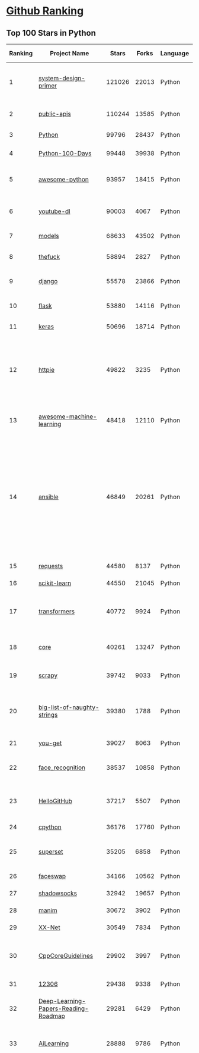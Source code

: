 [Github Ranking](../README.md)
==========

## Top 100 Stars in Python

| Ranking | Project Name | Stars | Forks | Language | Open Issues | Description | Last Commit |
| ------- | ------------ | ----- | ----- | -------- | ----------- | ----------- | ----------- |
| 1 | [system-design-primer](https://github.com/donnemartin/system-design-primer) | 121026 | 22013 | Python | 178 | Learn how to design large-scale systems. Prep for the system design interview.  Includes Anki flashcards. | 2021-02-13T20:28:37Z |
| 2 | [public-apis](https://github.com/public-apis/public-apis) | 110244 | 13585 | Python | 252 | A collective list of free APIs for use in software and web development. | 2021-02-12T15:20:56Z |
| 3 | [Python](https://github.com/TheAlgorithms/Python) | 99796 | 28437 | Python | 40 | All Algorithms implemented in Python | 2021-02-13T11:18:02Z |
| 4 | [Python-100-Days](https://github.com/jackfrued/Python-100-Days) | 99448 | 39938 | Python | 536 | Python - 100天从新手到大师 | 2021-01-26T02:01:19Z |
| 5 | [awesome-python](https://github.com/vinta/awesome-python) | 93957 | 18415 | Python | 132 | A curated list of awesome Python frameworks, libraries, software and resources | 2021-02-13T16:36:09Z |
| 6 | [youtube-dl](https://github.com/ytdl-org/youtube-dl) | 90003 | 4067 | Python | 3932 | Command-line program to download videos from YouTube.com and other video sites | 2021-02-14T01:50:54Z |
| 7 | [models](https://github.com/tensorflow/models) | 68633 | 43502 | Python | 1093 | Models and examples built with TensorFlow | 2021-02-12T23:54:59Z |
| 8 | [thefuck](https://github.com/nvbn/thefuck) | 58894 | 2827 | Python | 251 | Magnificent app which corrects your previous console command. | 2021-02-14T01:17:05Z |
| 9 | [django](https://github.com/django/django) | 55578 | 23866 | Python | 163 | The Web framework for perfectionists with deadlines. | 2021-02-13T20:06:05Z |
| 10 | [flask](https://github.com/pallets/flask) | 53880 | 14116 | Python | 22 | The Python micro framework for building web applications. | 2021-02-10T21:31:22Z |
| 11 | [keras](https://github.com/keras-team/keras) | 50696 | 18714 | Python | 3204 | Deep Learning for humans | 2021-02-13T02:20:29Z |
| 12 | [httpie](https://github.com/httpie/httpie) | 49822 | 3235 | Python | 142 | As easy as /aitch-tee-tee-pie/ 🥧 Modern, user-friendly command-line HTTP client for the API era. JSON support, colors, sessions, downloads, plugins & more. https://twitter.com/httpie | 2021-02-13T20:08:28Z |
| 13 | [awesome-machine-learning](https://github.com/josephmisiti/awesome-machine-learning) | 48418 | 12110 | Python | 2 | A curated list of awesome Machine Learning frameworks, libraries and software. | 2021-02-10T21:57:19Z |
| 14 | [ansible](https://github.com/ansible/ansible) | 46849 | 20261 | Python | 1870 | Ansible is a radically simple IT automation platform that makes your applications and systems easier to deploy and maintain. Automate everything from code deployment to network configuration to cloud management, in a language that approaches plain English, using SSH, with no agents to install on remote systems. https://docs.ansible.com. | 2021-02-13T22:05:16Z |
| 15 | [requests](https://github.com/psf/requests) | 44580 | 8137 | Python | 313 | A simple, yet elegant HTTP library. | 2021-02-10T13:12:54Z |
| 16 | [scikit-learn](https://github.com/scikit-learn/scikit-learn) | 44550 | 21045 | Python | 2317 | scikit-learn: machine learning in Python | 2021-02-13T23:12:11Z |
| 17 | [transformers](https://github.com/huggingface/transformers) | 40772 | 9924 | Python | 623 | 🤗Transformers: State-of-the-art Natural Language Processing for Pytorch and TensorFlow 2.0. | 2021-02-13T14:10:22Z |
| 18 | [core](https://github.com/home-assistant/core) | 40261 | 13247 | Python | 1563 | :house_with_garden: Open source home automation that puts local control and privacy first | 2021-02-14T02:23:19Z |
| 19 | [scrapy](https://github.com/scrapy/scrapy) | 39742 | 9033 | Python | 774 | Scrapy, a fast high-level web crawling & scraping framework for Python. | 2021-02-12T17:49:35Z |
| 20 | [big-list-of-naughty-strings](https://github.com/minimaxir/big-list-of-naughty-strings) | 39380 | 1788 | Python | 74 | The Big List of Naughty Strings is a list of strings which have a high probability of causing issues when used as user-input data. | 2021-02-08T21:41:16Z |
| 21 | [you-get](https://github.com/soimort/you-get) | 39027 | 8063 | Python | 351 | :arrow_double_down: Dumb downloader that scrapes the web | 2021-02-13T11:44:51Z |
| 22 | [face_recognition](https://github.com/ageitgey/face_recognition) | 38537 | 10858 | Python | 584 | The world's simplest facial recognition api for Python and the command line | 2021-02-13T22:09:15Z |
| 23 | [HelloGitHub](https://github.com/521xueweihan/HelloGitHub) | 37217 | 5507 | Python | 11 | :octocat: Find pearls on open-source seashore 分享 GitHub 上有趣、入门级的开源项目 | 2021-02-04T10:50:14Z |
| 24 | [cpython](https://github.com/python/cpython) | 36176 | 17760 | Python | 1447 | The Python programming language | 2021-02-14T00:35:17Z |
| 25 | [superset](https://github.com/apache/superset) | 35205 | 6858 | Python | 681 | Apache Superset is a Data Visualization and Data Exploration Platform | 2021-02-13T23:30:52Z |
| 26 | [faceswap](https://github.com/deepfakes/faceswap) | 34166 | 10562 | Python | 10 | Deepfakes Software For All | 2021-02-14T02:32:32Z |
| 27 | [shadowsocks](https://github.com/shadowsocks/shadowsocks) | 32942 | 19657 | Python | 447 | None | 2019-11-06T02:01:03Z |
| 28 | [manim](https://github.com/3b1b/manim) | 30672 | 3902 | Python | 292 | Animation engine for explanatory math videos | 2021-02-13T13:15:24Z |
| 29 | [XX-Net](https://github.com/XX-net/XX-Net) | 30549 | 7834 | Python | 7688 | A proxy tool to bypass GFW. | 2021-01-20T11:06:31Z |
| 30 | [CppCoreGuidelines](https://github.com/isocpp/CppCoreGuidelines) | 29902 | 3997 | Python | 177 | The C++ Core Guidelines are a set of tried-and-true guidelines, rules, and best practices about coding in C++ | 2021-02-11T19:58:04Z |
| 31 | [12306](https://github.com/testerSunshine/12306) | 29438 | 9338 | Python | 256 | 12306智能刷票，订票 | 2021-01-11T03:52:27Z |
| 32 | [Deep-Learning-Papers-Reading-Roadmap](https://github.com/floodsung/Deep-Learning-Papers-Reading-Roadmap) | 29281 | 6429 | Python | 83 | Deep Learning papers reading roadmap for anyone who are eager to learn this amazing tech! | 2021-02-01T15:08:16Z |
| 33 | [AiLearning](https://github.com/apachecn/AiLearning) | 28888 | 9786 | Python | 33 | AiLearning: 机器学习 - MachineLearning - ML、深度学习 - DeepLearning - DL、自然语言处理 NLP | 2021-01-20T16:02:37Z |
| 34 | [funNLP](https://github.com/fighting41love/funNLP) | 28643 | 8490 | Python | 13 | 中英文敏感词、语言检测、中外手机/电话归属地/运营商查询、名字推断性别、手机号抽取、身份证抽取、邮箱抽取、中日文人名库、中文缩写库、拆字词典、词汇情感值、停用词、反动词表、暴恐词表、繁简体转换、英文模拟中文发音、汪峰歌词生成器、职业名称词库、同义词库、反义词库、否定词库、汽车品牌词库、汽车零件词库、连续英文切割、各种中文词向量、公司名字大全、古诗词库、IT词库、财经词库、成语词库、地名词库、历史名人词库、诗词词库、医学词库、饮食词库、法律词库、汽车词库、动物词库、中文聊天语料、中文谣言数据、百度中文问答数据集、句子相似度匹配算法集合、bert资源、文本生成&摘要相关工具、cocoNLP信息抽取工具、国内电话号码正则匹配、清华大学XLORE:中英文跨语言百科知识图谱、清华大学人工智能技术系列报告、自然语言生成、NLU太难了系列、自动对联数据及机器人、用户名黑名单列表、罪名法务名词及分类模型、微信公众号语料、cs224n深度学习自然语言处理课程、中文手写汉字识别、中文自然语言处理 语料/数据集、变量命名神器、分词语料库+代码、任务型对话英文数据集、ASR 语音数据集 + 基于深度学习的中文语音识别系统、笑声检测器、Microsoft多语言数字/单位/如日期时间识别包、中华新华字典数据库及api(包括常用歇后语、成语、词语和汉字)、文档图谱自动生成、SpaCy 中文模型、Common Voice语音识别数据集新版、神经网络关系抽取、基于bert的命名实体识别、关键词(Keyphrase)抽取包pke、基于医疗领域知识图谱的问答系统、基于依存句法与语义角色标注的事件三元组抽取、依存句法分析4万句高质量标注数据、cnocr：用来做中文OCR的Python3包、中文人物关系知识图谱项目、中文nlp竞赛项目及代码汇总、中文字符数据、speech-aligner: 从“人声语音”及其“语言文本”产生音素级别时间对齐标注的工具、AmpliGraph: 知识图谱表示学习(Python)库：知识图谱概念链接预测、Scattertext 文本可视化(python)、语言/知识表示工具：BERT & ERNIE、中文对比英文自然语言处理NLP的区别综述、Synonyms中文近义词工具包、HarvestText领域自适应文本挖掘工具（新词发现-情感分析-实体链接等）、word2word：(Python)方便易用的多语言词-词对集：62种语言/3,564个多语言对、语音识别语料生成工具：从具有音频/字幕的在线视频创建自动语音识别(ASR)语料库、构建医疗实体识别的模型（包含词典和语料标注）、单文档非监督的关键词抽取、Kashgari中使用gpt-2语言模型、开源的金融投资数据提取工具、文本自动摘要库TextTeaser: 仅支持英文、人民日报语料处理工具集、一些关于自然语言的基本模型、基于14W歌曲知识库的问答尝试--功能包括歌词接龙and已知歌词找歌曲以及歌曲歌手歌词三角关系的问答、基于Siamese bilstm模型的相似句子判定模型并提供训练数据集和测试数据集、用Transformer编解码模型实现的根据Hacker News文章标题自动生成评论、用BERT进行序列标记和文本分类的模板代码、LitBank：NLP数据集——支持自然语言处理和计算人文学科任务的100部带标记英文小说语料、百度开源的基准信息抽取系统、虚假新闻数据集、Facebook: LAMA语言模型分析，提供Transformer-XL/BERT/ELMo/GPT预训练语言模型的统一访问接口、CommonsenseQA：面向常识的英文QA挑战、中文知识图谱资料、数据及工具、各大公司内部里大牛分享的技术文档 PDF 或者 PPT、自然语言生成SQL语句（英文）、中文NLP数据增强（EDA）工具、英文NLP数据增强工具 、基于医药知识图谱的智能问答系统、京东商品知识图谱、基于mongodb存储的军事领域知识图谱问答项目、基于远监督的中文关系抽取、语音情感分析、中文ULMFiT-情感分析-文本分类-语料及模型、一个拍照做题程序、世界各国大规模人名库、一个利用有趣中文语料库 qingyun 训练出来的中文聊天机器人、中文聊天机器人seqGAN、省市区镇行政区划数据带拼音标注、教育行业新闻语料库包含自动文摘功能、开放了对话机器人-知识图谱-语义理解-自然语言处理工具及数据、中文知识图谱：基于百度百科中文页面-抽取三元组信息-构建中文知识图谱、masr: 中文语音识别-提供预训练模型-高识别率、Python音频数据增广库、中文全词覆盖BERT及两份阅读理解数据、ConvLab：开源多域端到端对话系统平台、中文自然语言处理数据集、基于最新版本rasa搭建的对话系统、基于TensorFlow和BERT的管道式实体及关系抽取、一个小型的证券知识图谱/知识库、复盘所有NLP比赛的TOP方案、OpenCLaP：多领域开源中文预训练语言模型仓库、UER：基于不同语料+编码器+目标任务的中文预训练模型仓库、中文自然语言处理向量合集、基于金融-司法领域(兼有闲聊性质)的聊天机器人、g2pC：基于上下文的汉语读音自动标记模块、Zincbase 知识图谱构建工具包、诗歌质量评价/细粒度情感诗歌语料库、快速转化「中文数字」和「阿拉伯数字」、百度知道问答语料库、基于知识图谱的问答系统、jieba_fast 加速版的jieba、正则表达式教程、中文阅读理解数据集、基于BERT等最新语言模型的抽取式摘要提取、Python利用深度学习进行文本摘要的综合指南、知识图谱深度学习相关资料整理、维基大规模平行文本语料、StanfordNLP 0.2.0：纯Python版自然语言处理包、NeuralNLP-NeuralClassifier：腾讯开源深度学习文本分类工具、端到端的封闭域对话系统、中文命名实体识别：NeuroNER vs. BertNER、新闻事件线索抽取、2019年百度的三元组抽取比赛：“科学空间队”源码、基于依存句法的开放域文本知识三元组抽取和知识库构建、中文的GPT2训练代码、ML-NLP - 机器学习(Machine Learning)NLP面试中常考到的知识点和代码实现、nlp4han:中文自然语言处理工具集(断句/分词/词性标注/组块/句法分析/语义分析/NER/N元语法/HMM/代词消解/情感分析/拼写检查、XLM：Facebook的跨语言预训练语言模型、用基于BERT的微调和特征提取方法来进行知识图谱百度百科人物词条属性抽取、中文自然语言处理相关的开放任务-数据集-当前最佳结果、CoupletAI - 基于CNN+Bi-LSTM+Attention 的自动对对联系统、抽象知识图谱、MiningZhiDaoQACorpus - 580万百度知道问答数据挖掘项目、brat rapid annotation tool: 序列标注工具、大规模中文知识图谱数据：1.4亿实体、数据增强在机器翻译及其他nlp任务中的应用及效果、allennlp阅读理解:支持多种数据和模型、PDF表格数据提取工具 、 Graphbrain：AI开源软件库和科研工具，目的是促进自动意义提取和文本理解以及知识的探索和推断、简历自动筛选系统、基于命名实体识别的简历自动摘要、中文语言理解测评基准，包括代表性的数据集&基准模型&语料库&排行榜、树洞 OCR 文字识别 、从包含表格的扫描图片中识别表格和文字、语声迁移、Python口语自然语言处理工具集(英文)、 similarity：相似度计算工具包，java编写、海量中文预训练ALBERT模型 、Transformers 2.0 、基于大规模音频数据集Audioset的音频增强 、Poplar：网页版自然语言标注工具、图片文字去除，可用于漫画翻译 、186种语言的数字叫法库、Amazon发布基于知识的人-人开放领域对话数据集 、中文文本纠错模块代码、繁简体转换 、 Python实现的多种文本可读性评价指标、类似于人名/地名/组织机构名的命名体识别数据集 、东南大学《知识图谱》研究生课程(资料)、. 英文拼写检查库 、 wwsearch是企业微信后台自研的全文检索引擎、CHAMELEON：深度学习新闻推荐系统元架构 、 8篇论文梳理BERT相关模型进展与反思、DocSearch：免费文档搜索引擎、 LIDA：轻量交互式对话标注工具 、aili - the fastest in-memory index in the East 东半球最快并发索引 、知识图谱车音工作项目、自然语言生成资源大全 、中日韩分词库mecab的Python接口库、中文文本摘要/关键词提取、汉字字符特征提取器 (featurizer)，提取汉字的特征（发音特征、字形特征）用做深度学习的特征、中文生成任务基准测评 、中文缩写数据集、中文任务基准测评 - 代表性的数据集-基准(预训练)模型-语料库-baseline-工具包-排行榜、PySS3：面向可解释AI的SS3文本分类器机器可视化工具 、中文NLP数据集列表、COPE - 格律诗编辑程序、doccano：基于网页的开源协同多语言文本标注工具 、PreNLP：自然语言预处理库、简单的简历解析器，用来从简历中提取关键信息、用于中文闲聊的GPT2模型：GPT2-chitchat、基于检索聊天机器人多轮响应选择相关资源列表(Leaderboards、Datasets、Papers)、(Colab)抽象文本摘要实现集锦(教程 、词语拼音数据、高效模糊搜索工具、NLP数据增广资源集、微软对话机器人框架 、 GitHub Typo Corpus：大规模GitHub多语言拼写错误/语法错误数据集、TextCluster：短文本聚类预处理模块 Short text cluster、面向语音识别的中文文本规范化、BLINK：最先进的实体链接库、BertPunc：基于BERT的最先进标点修复模型、Tokenizer：快速、可定制的文本词条化库、中文语言理解测评基准，包括代表性的数据集、基准(预训练)模型、语料库、排行榜、spaCy 医学文本挖掘与信息提取 、 NLP任务示例项目代码集、 python拼写检查库、chatbot-list - 行业内关于智能客服、聊天机器人的应用和架构、算法分享和介绍、语音质量评价指标(MOSNet, BSSEval, STOI, PESQ, SRMR)、 用138GB语料训练的法文RoBERTa预训练语言模型 、BERT-NER-Pytorch：三种不同模式的BERT中文NER实验、无道词典 - 有道词典的命令行版本，支持英汉互查和在线查询、2019年NLP亮点回顾、 Chinese medical dialogue data 中文医疗对话数据集 、最好的汉字数字(中文数字)-阿拉伯数字转换工具、 基于百科知识库的中文词语多词义/义项获取与特定句子词语语义消歧、awesome-nlp-sentiment-analysis - 情感分析、情绪原因识别、评价对象和评价词抽取、LineFlow：面向所有深度学习框架的NLP数据高效加载器、中文医学NLP公开资源整理 、MedQuAD：(英文)医学问答数据集、将自然语言数字串解析转换为整数和浮点数、Transfer Learning in Natural Language Processing (NLP) 、面向语音识别的中文/英文发音辞典、Tokenizers：注重性能与多功能性的最先进分词器、CLUENER 细粒度命名实体识别 Fine Grained Named Entity Recognition、 基于BERT的中文命名实体识别、中文谣言数据库、NLP数据集/基准任务大列表、nlp相关的一些论文及代码, 包括主题模型、词向量(Word Embedding)、命名实体识别(NER)、文本分类(Text Classificatin)、文本生成(Text Generation)、文本相似性(Text Similarity)计算等，涉及到各种与nlp相关的算法，基于keras和tensorflow 、Python文本挖掘/NLP实战示例、 Blackstone：面向非结构化法律文本的spaCy pipeline和NLP模型通过同义词替换实现文本“变脸” 、中文 预训练 ELECTREA 模型: 基于对抗学习 pretrain Chinese Model 、albert-chinese-ner - 用预训练语言模型ALBERT做中文NER 、基于GPT2的特定主题文本生成/文本增广、开源预训练语言模型合集、多语言句向量包、编码、标记和实现：一种可控高效的文本生成方法、 英文脏话大列表 、attnvis：GPT2、BERT等transformer语言模型注意力交互可视化、CoVoST：Facebook发布的多语种语音-文本翻译语料库，包括11种语言(法语、德语、荷兰语、俄语、西班牙语、意大利语、土耳其语、波斯语、瑞典语、蒙古语和中文)的语音、文字转录及英文译文、Jiagu自然语言处理工具 - 以BiLSTM等模型为基础，提供知识图谱关系抽取 中文分词 词性标注 命名实体识别 情感分析 新词发现 关键词 文本摘要 文本聚类等功能、用unet实现对文档表格的自动检测，表格重建、NLP事件提取文献资源列表 、 金融领域自然语言处理研究资源大列表、CLUEDatasetSearch - 中英文NLP数据集：搜索所有中文NLP数据集，附常用英文NLP数据集 、medical_NER - 中文医学知识图谱命名实体识别 、(哈佛)讲因果推理的免费书、知识图谱相关学习资料/数据集/工具资源大列表、Forte：灵活强大的自然语言处理pipeline工具集 、Python字符串相似性算法库、PyLaia：面向手写文档分析的深度学习工具包、TextFooler：针对文本分类/推理的对抗文本生成模块、Haystack：灵活、强大的可扩展问答(QA)框架、中文关键短语抽取工具 | 2020-12-22T20:11:33Z |
| 35 | [localstack](https://github.com/localstack/localstack) | 28586 | 2245 | Python | 255 | 💻  A fully functional local AWS cloud stack. Develop and test your cloud & Serverless apps offline! | 2021-02-13T22:01:04Z |
| 36 | [pandas](https://github.com/pandas-dev/pandas) | 28492 | 11859 | Python | 3617 | Flexible and powerful data analysis / manipulation library for Python, providing labeled data structures similar to R data.frame objects, statistical functions, and much more | 2021-02-14T02:43:02Z |
| 37 | [certbot](https://github.com/certbot/certbot) | 27675 | 3053 | Python | 573 | Certbot is EFF's tool to obtain certs from Let's Encrypt and (optionally) auto-enable HTTPS on your server.  It can also act as a client for any other CA that uses the ACME protocol. | 2021-02-13T00:14:46Z |
| 38 | [fastapi](https://github.com/tiangolo/fastapi) | 27394 | 1854 | Python | 659 | FastAPI framework, high performance, easy to learn, fast to code, ready for production | 2021-02-12T22:41:23Z |
| 39 | [python-patterns](https://github.com/faif/python-patterns) | 27313 | 5660 | Python | 10 | A collection of design patterns/idioms in Python | 2021-01-25T22:10:37Z |
| 40 | [sentry](https://github.com/getsentry/sentry) | 27294 | 3072 | Python | 290 | Sentry is cross-platform application monitoring, with a focus on error reporting. | 2021-02-13T21:55:09Z |
| 41 | [bert](https://github.com/google-research/bert) | 26959 | 7627 | Python | 774 | TensorFlow code and pre-trained models for BERT | 2021-01-19T15:38:26Z |
| 42 | [jieba](https://github.com/fxsjy/jieba) | 25495 | 6106 | Python | 599 | 结巴中文分词 | 2020-12-05T18:32:32Z |
| 43 | [wtfpython](https://github.com/satwikkansal/wtfpython) | 24667 | 2104 | Python | 48 | What the f*ck Python? 😱 | 2021-02-14T00:02:03Z |
| 44 | [Detectron](https://github.com/facebookresearch/Detectron) | 24097 | 5293 | Python | 318 | FAIR's research platform for object detection research, implementing popular algorithms like Mask R-CNN and RetinaNet. | 2020-08-20T17:17:26Z |
| 45 | [cheat.sh](https://github.com/chubin/cheat.sh) | 23438 | 1182 | Python | 84 | the only cheat sheet you need | 2021-02-06T07:18:21Z |
| 46 | [gym](https://github.com/openai/gym) | 23435 | 6679 | Python | 254 | A toolkit for developing and comparing reinforcement learning algorithms. | 2021-02-06T02:19:07Z |
| 47 | [DeepFaceLab](https://github.com/iperov/DeepFaceLab) | 23309 | 5355 | Python | 262 | DeepFaceLab is the leading software for creating deepfakes. | 2021-01-27T13:59:05Z |
| 48 | [Real-Time-Voice-Cloning](https://github.com/CorentinJ/Real-Time-Voice-Cloning) | 22894 | 4398 | Python | 19 | Clone a voice in 5 seconds to generate arbitrary speech in real-time | 2021-02-07T15:31:02Z |
| 49 | [YouCompleteMe](https://github.com/ycm-core/YouCompleteMe) | 22492 | 2607 | Python | 36 | A code-completion engine for Vim | 2021-02-13T22:15:05Z |
| 50 | [linux-insides](https://github.com/0xAX/linux-insides) | 22346 | 2534 | Python | 43 | A little bit about a linux kernel | 2021-02-13T22:32:00Z |
| 51 | [HanLP](https://github.com/hankcs/HanLP) | 22074 | 5934 | Python | 4 | 中文分词 词性标注 命名实体识别 依存句法分析 语义依存分析 新词发现 关键词短语提取 自动摘要 文本分类聚类 拼音简繁转换 自然语言处理 | 2021-02-13T08:03:55Z |
| 52 | [PayloadsAllTheThings](https://github.com/swisskyrepo/PayloadsAllTheThings) | 22046 | 6455 | Python | 9 | A list of useful payloads and bypass for Web Application Security and Pentest/CTF | 2021-02-10T15:36:19Z |
| 53 | [compose](https://github.com/docker/compose) | 21836 | 3633 | Python | 480 | Define and run multi-container applications with Docker | 2021-02-12T16:03:05Z |
| 54 | [pipenv](https://github.com/pypa/pipenv) | 21542 | 1597 | Python | 489 |  Python Development Workflow for Humans. | 2021-02-07T07:10:39Z |
| 55 | [mitmproxy](https://github.com/mitmproxy/mitmproxy) | 21507 | 2768 | Python | 224 | An interactive TLS-capable intercepting HTTP proxy for penetration testers and software developers. | 2021-02-13T19:44:56Z |
| 56 | [ItChat](https://github.com/littlecodersh/ItChat) | 21203 | 4972 | Python | 230 | A complete and graceful API for Wechat. 微信个人号接口、微信机器人及命令行微信，三十行即可自定义个人号机器人。 | 2020-11-22T19:12:56Z |
| 57 | [rich](https://github.com/willmcgugan/rich) | 21151 | 624 | Python | 13 | Rich is a Python library for rich text and beautiful formatting in the terminal. | 2021-02-13T19:15:03Z |
| 58 | [sherlock](https://github.com/sherlock-project/sherlock) | 20615 | 2107 | Python | 83 | 🔎 Hunt down social media accounts by username across social networks | 2021-02-10T03:23:38Z |
| 59 | [airflow](https://github.com/apache/airflow) | 20447 | 7986 | Python | 990 | Apache Airflow - A platform to programmatically author, schedule, and monitor workflows | 2021-02-14T03:00:02Z |
| 60 | [Python](https://github.com/geekcomputers/Python) | 20384 | 9588 | Python | 199 | My Python Examples | 2021-02-12T19:55:38Z |
| 61 | [django-rest-framework](https://github.com/encode/django-rest-framework) | 20247 | 5545 | Python | 358 | Web APIs for Django. 🎸 | 2021-02-13T17:05:05Z |
| 62 | [data-science-ipython-notebooks](https://github.com/donnemartin/data-science-ipython-notebooks) | 20216 | 6423 | Python | 18 | Data science Python notebooks: Deep learning (TensorFlow, Theano, Caffe, Keras), scikit-learn, Kaggle, big data (Spark, Hadoop MapReduce, HDFS), matplotlib, pandas, NumPy, SciPy, Python essentials, AWS, and various command lines. | 2021-01-28T06:33:42Z |
| 63 | [algo](https://github.com/trailofbits/algo) | 20119 | 1736 | Python | 81 | Set up a personal VPN in the cloud | 2021-02-13T11:35:44Z |
| 64 | [d2l-zh](https://github.com/d2l-ai/d2l-zh) | 19937 | 5134 | Python | 14 | 《动手学深度学习》：面向中文读者、能运行、可讨论。中英文版被全球175所大学采用教学。 | 2021-02-13T15:31:58Z |
| 65 | [tornado](https://github.com/tornadoweb/tornado) | 19791 | 5323 | Python | 216 | Tornado is a Python web framework and asynchronous networking library, originally developed at FriendFeed. | 2021-02-04T02:40:25Z |
| 66 | [spaCy](https://github.com/explosion/spaCy) | 19534 | 3291 | Python | 105 | 💫 Industrial-strength Natural Language Processing (NLP) in Python | 2021-02-14T02:38:39Z |
| 67 | [black](https://github.com/psf/black) | 19528 | 1259 | Python | 422 | The uncompromising Python code formatter | 2021-02-14T01:21:57Z |
| 68 | [Mask_RCNN](https://github.com/matterport/Mask_RCNN) | 19413 | 9282 | Python | 1624 | Mask R-CNN for object detection and instance segmentation on Keras and TensorFlow | 2020-12-18T20:32:59Z |
| 69 | [sqlmap](https://github.com/sqlmapproject/sqlmap) | 19352 | 4183 | Python | 45 | Automatic SQL injection and database takeover tool | 2021-02-11T12:00:58Z |
| 70 | [algorithms](https://github.com/keon/algorithms) | 18719 | 3832 | Python | 148 | Minimal examples of data structures and algorithms in Python | 2021-02-09T04:53:57Z |
| 71 | [python-fire](https://github.com/google/python-fire) | 18645 | 1123 | Python | 93 | Python Fire is a library for automatically generating command line interfaces (CLIs) from absolutely any Python object. | 2021-02-06T00:21:35Z |
| 72 | [python-cheatsheet](https://github.com/gto76/python-cheatsheet) | 18403 | 3619 | Python | 23 | Comprehensive Python Cheatsheet | 2021-02-12T18:25:41Z |
| 73 | [redash](https://github.com/getredash/redash) | 18198 | 3130 | Python | 590 | Make Your Company Data Driven. Connect to any data source, easily visualize, dashboard and share your data. | 2021-02-13T15:09:59Z |
| 74 | [algo](https://github.com/wangzheng0822/algo) | 17866 | 5782 | Python | 130 | 数据结构和算法必知必会的50个代码实现 | 2021-02-12T18:32:58Z |
| 75 | [glances](https://github.com/nicolargo/glances) | 17841 | 1170 | Python | 192 | Glances an Eye on your system. A top/htop alternative for GNU/Linux, BSD, Mac OS and Windows operating systems. | 2021-02-07T15:16:31Z |
| 76 | [NLP-progress](https://github.com/sebastianruder/NLP-progress) | 17790 | 3051 | Python | 25 | Repository to track the progress in Natural Language Processing (NLP), including the datasets and the current state-of-the-art for the most common NLP tasks. | 2021-02-12T13:33:11Z |
| 77 | [macOS-Security-and-Privacy-Guide](https://github.com/drduh/macOS-Security-and-Privacy-Guide) | 17719 | 1244 | Python | 7 | Guide to securing and improving privacy on macOS | 2020-11-11T19:58:48Z |
| 78 | [tqdm](https://github.com/tqdm/tqdm) | 17416 | 895 | Python | 275 | A Fast, Extensible Progress Bar for Python and CLI | 2021-02-14T02:27:03Z |
| 79 | [hosts](https://github.com/StevenBlack/hosts) | 17218 | 1536 | Python | 36 | Consolidating and extending hosts files from several well-curated sources. You can optionally pick extensions to block pornography, social media, and other categories. | 2021-02-13T13:50:30Z |
| 80 | [celery](https://github.com/celery/celery) | 16692 | 3946 | Python | 511 | Distributed Task Queue (development branch) | 2021-02-12T09:50:49Z |
| 81 | [magenta](https://github.com/magenta/magenta) | 16264 | 3331 | Python | 297 | Magenta: Music and Art Generation with Machine Intelligence | 2021-02-10T06:39:25Z |
| 82 | [numpy](https://github.com/numpy/numpy) | 16251 | 5250 | Python | 2254 | The fundamental package for scientific computing with Python. | 2021-02-13T23:08:40Z |
| 83 | [reddit](https://github.com/reddit-archive/reddit) | 15639 | 2863 | Python | 304 | historical code from reddit.com | 2017-10-17T19:57:07Z |
| 84 | [spleeter](https://github.com/deezer/spleeter) | 15567 | 1594 | Python | 81 | Deezer source separation library including pretrained models. | 2021-02-12T20:10:09Z |
| 85 | [examples](https://github.com/pytorch/examples) | 15458 | 7233 | Python | 303 | A set of examples around pytorch in Vision, Text, Reinforcement Learning, etc. | 2021-02-06T01:32:03Z |
| 86 | [TensorFlow-Course](https://github.com/instillai/TensorFlow-Course) | 15448 | 3130 | Python | 2 | :satellite: Simple and ready-to-use tutorials for TensorFlow  | 2020-12-21T21:15:27Z |
| 87 | [locust](https://github.com/locustio/locust) | 15335 | 2045 | Python | 52 | Scalable user load testing tool written in Python | 2021-02-10T21:01:09Z |
| 88 | [jumpserver](https://github.com/jumpserver/jumpserver) | 15215 | 4090 | Python | 160 | JumpServer 是全球首款开源的堡垒机，是符合 4A 的专业运维安全审计系统。 | 2021-02-08T10:38:13Z |
| 89 | [cascadia-code](https://github.com/microsoft/cascadia-code) | 15111 | 454 | Python | 36 | This is a fun, new monospaced font that includes programming ligatures and is designed to enhance the modern look and feel of the Windows Terminal. | 2021-02-13T03:23:12Z |
| 90 | [Depix](https://github.com/beurtschipper/Depix) | 14995 | 1765 | Python | 7 | Recovers passwords from pixelized screenshots | 2021-02-04T15:52:02Z |
| 91 | [detectron2](https://github.com/facebookresearch/detectron2) | 14950 | 3811 | Python | 92 | Detectron2 is FAIR's next-generation platform for object detection and segmentation. | 2021-02-12T22:15:36Z |
| 92 | [CheatSheetSeries](https://github.com/OWASP/CheatSheetSeries) | 14905 | 2203 | Python | 34 | The OWASP Cheat Sheet Series was created to provide a concise collection of high value information on specific application security topics. | 2021-02-11T08:32:33Z |
| 93 | [pyspider](https://github.com/binux/pyspider) | 14865 | 3568 | Python | 277 | A Powerful Spider(Web Crawler) System in Python. | 2020-10-22T04:00:13Z |
| 94 | [toml](https://github.com/toml-lang/toml) | 14839 | 728 | Python | 38 | Tom's Obvious, Minimal Language | 2021-01-23T22:58:48Z |
| 95 | [bitcoinbook](https://github.com/bitcoinbook/bitcoinbook) | 14837 | 4215 | Python | 102 | Mastering Bitcoin 2nd Edition - Programming the Open Blockchain | 2021-02-13T01:06:42Z |
| 96 | [ray](https://github.com/ray-project/ray) | 14816 | 2391 | Python | 1291 | An open source framework that provides a simple, universal API for building distributed applications. Ray is packaged with RLlib, a scalable reinforcement learning library, and Tune, a scalable hyperparameter tuning library. | 2021-02-13T20:18:51Z |
| 97 | [bokeh](https://github.com/bokeh/bokeh) | 14665 | 3631 | Python | 619 | Interactive Data Visualization in the browser, from  Python | 2021-02-13T19:50:29Z |
| 98 | [Awesome-Linux-Software](https://github.com/luong-komorebi/Awesome-Linux-Software) | 14611 | 1534 | Python | 24 | A list of awesome applications, software, tools and other materials for Linux distros.  | 2021-02-08T10:07:11Z |
| 99 | [nginx-proxy](https://github.com/nginx-proxy/nginx-proxy) | 14387 | 2572 | Python | 681 | Automated nginx proxy for Docker containers using docker-gen | 2021-02-09T22:16:22Z |
| 100 | [Paddle](https://github.com/PaddlePaddle/Paddle) | 14288 | 3555 | Python | 2349 | PArallel Distributed Deep LEarning: Machine Learning Framework from Industrial Practice （『飞桨』核心框架，深度学习&机器学习高性能单机、分布式训练和跨平台部署） | 2021-02-13T13:28:16Z |

